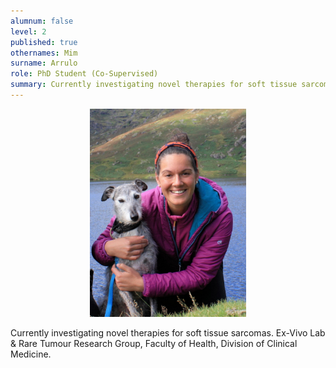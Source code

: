 ```yaml
---
alumnum: false
level: 2
published: true
othernames: Mim
surname: Arrulo
role: PhD Student (Co-Supervised) 
summary: Currently investigating novel therapies for soft tissue sarcomas. Ex-Vivo Lab & Rare Tumour Research Group, Faculty of Health, Division of Clinical Medicine.
---
```


<p style="text-align:center;">
  <img src="/assets/images/people/Mim.jpg" width="250">
</p>


Currently investigating novel therapies for soft tissue sarcomas. Ex-Vivo Lab & Rare Tumour Research Group, Faculty of Health, Division of Clinical Medicine.


